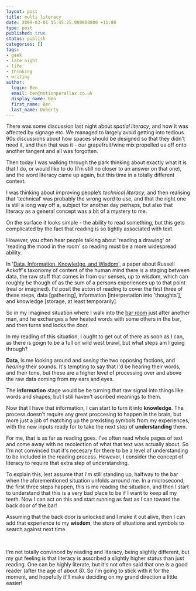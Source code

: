 ```yaml
---
layout: post
title: multi literacy
date: 2009-03-01 15:45:25.000000000 +11:00
type: post
published: true
status: publish
categories: []
tags:
- geek
- late night
- life
- thinking
- writing
author:
  login: Ben
  email: ben@notionparallax.co.uk
  display_name: Ben
  first_name: Ben
  last_name: Doherty
---
```

<p>There was some discussion last night about <em>spatial literacy</em>,  and how it was affected by signage etc. We managed to largely avoid  getting into tedious 90s discussions about how spaces should be  designed so that they didn't need it, and then that was it - our  grapefruit/wine mix propelled us off onto another tangent and all was  forgotten.</p>
<p>Then  today I was walking through the park thinking about exactly what it is  that I do, or would like to do (I’m still no closer to an answer on  that one), and the word literacy came up again, but this time in a  totally different context.</p>
<p>I was thinking about improving people’s <em>technical literacy</em>,  and then realising that ‘technical’ was probably the wrong word to use,  and that the right one is still a long way off a, subject for another  day perhaps, but also that literacy as a general concept was a bit of a  mystery to me.</p>
<p>On  the surface it looks simple - the ability to read something, but this  gets complicated by the fact that reading is so tightly associated with  text.</p>
<p>However, you often hear people talking about 'reading a drawing' or 'reading the mood in the room' so reading must be a more widespread ability.</p>
<p>In '<a href="http://www.systems-thinking.org/dikw/dikw.htm" target="_blank">Data, Information, Knowledge, and Wisdom</a>', a paper about Russell Ackoff's taxonomy of content of the human mind there is a staging between data, the raw stuff that comes in from our senses, up to wisdom, which can roughly be though of as the sum of a persons experiences up to that point (real or imagined). I'd posit the acton of reading to cover the first three of these steps, data [gathering], information [interpretation into 'thoughts'], and knowledge [storage, at least temporarily].</p>
<p>So in my imagined situation where I walk into the <a href="http://www.youtube.com/watch?v=yK543f0_UKc" target="_blank">bar room</a> just after another man, and he exchanges a few heated words with some others in the bar, and then turns and locks the door. </p>
<p>In my reading of this situation, I ought to get out of there as soon as I can, as there is goign to be a full on wild west brawl, but what steps am I going through?</p>
<p><strong>Data</strong>, is me looking around and <em>seeing</em> the two opposing factions, and <em>hearing</em> their sounds. It's tempting to say that I'd be hearing their words, and their tone, but these are a higher level of processing over and above the raw data coming from my ears and eyes.</p>
<p>The <strong>information</strong> stage would be be turning that raw signal into things like words and shapes, but I still haven't ascribed meanings to them.</p>
<p>Now that I have that information, I can start to turn it into <strong>knowledge</strong>. The process doesn't require any great proccesing to happen in the brain, but more just a job of matching up the prexisting symbols from my experiences, with the new inputs ready for to take the next step of <strong>understanding</strong> them.</p>
<p>For me, that is as far as reading goes. I've often read whole pages of text and come away with no recolection of what that text was actually about. So I'm not convinced that it's necesary for there to be a level of understanding to be included in the reading process. However, I consider the concept of literacy to require that extra step of understanding. </p>
<p>To explain this, lest assume that I'm still standing up, halfway to the bar when the aforementioned situation unfolds arround me. In a microsecond, the first three steps happen, this is me reading the situation, and then I start to understand that this is a very bad place to be if I want to keep all my teeth. Now I can act on this and start running as fast as I can toward the back door of the bar!</p>
<p>Assuming that the back door is unlocked and I make it out alive, then I can add that experience to my <strong>wisdom</strong>, the store of situations and symbols to search against next time.</p>
<p>&nbsp;</p>
<p>I'm not totally convinced by reading and literacy, being slightly different, but my gut feeling is that literacy is asscribed a slightly higher status than just reading. One can be highly literate, but it's not often said that one is a good reader (after the age of about 8). So i'm going to stick with it for the moment, and hopefully it'll make deciding on my grand direction a little easier!</p>
